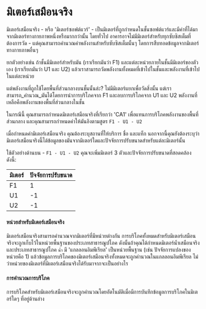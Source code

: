 # มิเตอร์เสมือนจริง

มิเตอร์เสมือนจริง - หรือ 'มิเตอร์ซอฟต์แวร์' - เป็นมิเตอร์ที่ถูกกำหนดในชั้นซอฟต์แวร์และมีค่าที่ได้มาจากมิเตอร์ทางกายภาพหนึ่งหรือมากกว่านั้น โดยทั่วไป อาคารอาจไม่มีมิเตอร์สำหรับทุกซับซิสเต็มที่ต้องการวัด - แต่คุณสามารถคำนวณค่าพลังงานสำหรับซับซิสเต็มนั้นๆ โดยการสืบทอดข้อมูลจากมิเตอร์ทางกายภาพอื่นๆ

ยกตัวอย่างเช่น ถ้าชั้นมีมิเตอร์สำหรับมัน (เราเรียกมันว่า F1) และแต่ละหน่วยภายในชั้นมีมิเตอร์ของตัวเอง (เราเรียกมันว่า U1 และ U2) แล้วเราสามารถวัดพลังงานทั้งหมดที่เข้าไปในชั้นและพลังงานที่เข้าไปในแต่ละหน่วย

แต่พลังงานที่ถูกใช้โดยพื้นที่ส่วนกลางบนชั้นนั้นล่ะ? ไม่มีมิเตอร์แยกเพื่อวัดสิ่งนั้น แต่เราสามารถ_คำนวณ_มันได้โดยการนำการบริโภคจาก F1 และลบการบริโภคจาก U1 และ U2 พลังงานที่เหลือคือพลังงานของพื้นที่ส่วนกลางในชั้น

ในกรณีนี้ คุณสามารถกำหนดมิเตอร์เสมือนจริงที่เรียกว่า 'CA1' เพื่อแทนการบริโภคพลังงานของพื้นที่ส่วนกลาง และคุณสามารถกำหนดค่าให้มันอิงตามสูตร `F1 - U1 - U2`

เมื่อกำหนดค่ามิเตอร์เสมือนจริง คุณต้องระบุสถานที่ให้บริการ ชื่อ และแท็ก นอกจากนี้คุณยังต้องระบุว่ามิเตอร์เสมือนจริงนี้ได้ข้อมูลของมันจากมิเตอร์ใดและปัจจัยการปรับขนาดสำหรับแต่ละมิเตอร์นั้น

ใช้ตัวอย่างด้านบน - `F1 - U1 - U2` คุณจะเพิ่มมิเตอร์ 3 ตัวและปัจจัยการปรับขนาดที่สอดคล้องดังนี้:

| มิเตอร์ | ปัจจัยการปรับขนาด |
| ----- | -------------- |
| F1    | 1              |
| U1    | -1             |
| U2    | -1             |

#### หน่วยสำหรับมิเตอร์เสมือนจริง

มิเตอร์เสมือนจริงสามารถคำนวณจากมิเตอร์ที่มีหน่วยต่างกัน การบริโภคทั้งหมดสำหรับมิเตอร์เสมือนจริงจะถูกเก็บไว้ในหน่วยพื้นฐานของประเภทสาธารณูปโภค ดังนั้นถ้าคุณได้กำหนดมิเตอร์น้ำเสมือนจริงและประเภทสาธารณูปโภค `น้ำ` มี 'แกลลอนอิมพีเรียล' เป็นหน่วยพื้นฐาน (เช่น ปัจจัยการแปลงของหน่วยคือ 1) แล้วข้อมูลการบริโภคของมิเตอร์เสมือนจริงทั้งหมดจะถูกคำนวณในแกลลอนอิมพีเรียล ไม่ว่าหน่วยของมิเตอร์ที่มิเตอร์เสมือนจริงได้รับมาจากจะเป็นอย่างไร

#### การคำนวณการบริโภค

การบริโภคสำหรับมิเตอร์เสมือนจริงจะถูกคำนวณโดยอัตโนมัติเมื่อมีการบันทึกข้อมูลการบริโภคในมิเตอร์ใดๆ ที่อยู่ด้านล่าง